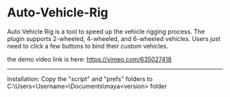# Auto-Vehicle-Rig

Auto Vehicle Rig is a tool to speed up the vehicle rigging process. 
The plugin supports 2-wheeled, 4-wheeled, and 6-wheeled vehicles. 
Users just need to click a few buttons to bind their custom vehicles.

the demo video link is here: https://vimeo.com/635027418

---

Installation: Copy the "script" and "prefs" folders to C:\Users\<Username>\Documents\maya\<version> folder
